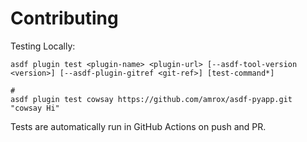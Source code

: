 # Contributing

Testing Locally:

```shell
asdf plugin test <plugin-name> <plugin-url> [--asdf-tool-version <version>] [--asdf-plugin-gitref <git-ref>] [test-command*]

#
asdf plugin test cowsay https://github.com/amrox/asdf-pyapp.git "cowsay Hi"
```

Tests are automatically run in GitHub Actions on push and PR.
